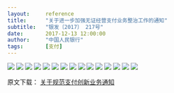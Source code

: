 ```yaml
---
layout:     reference
title:      "关于进一步加强无证经营支付业务整治工作的通知"
subtitle:   "银发〔2017〕 217号"
date:       2017-12-13 12:00:00
author:     "中国人民银行"
tags:       [支付]
---
```


![](http://static.cocolian.org/img/217/20171123142700.jpg)
![](http://static.cocolian.org/img/217/20171123142708.jpg)
![](http://static.cocolian.org/img/217/20171123142714.jpg)
![](http://static.cocolian.org/img/217/20171123142720.jpg)
![](http://static.cocolian.org/img/217/20171123142727.jpg)
![](http://static.cocolian.org/img/217/20171123142733.jpg)
![](http://static.cocolian.org/img/217/20171123142740.jpg)
![](http://static.cocolian.org/img/217/20171123142746.jpg)
![](http://static.cocolian.org/img/217/20171123142759.jpg)
![](http://static.cocolian.org/img/217/20171123142806.jpg)
![](http://static.cocolian.org/img/217/20171123142813.jpg)
![](http://static.cocolian.org/img/217/20171123142818.jpg)
![](http://static.cocolian.org/img/217/20171123142824.jpg)
![](http://static.cocolian.org/img/217/20171123142830.jpg)
![](http://static.cocolian.org/img/217/20171123142836.jpg)


原文下载： [关于规范支付创新业务通知](http://static.cocolian.org/attach/2017-217.pdf)